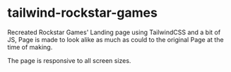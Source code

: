 # tailwind-rockstar-games

Recreated Rockstar Games' Landing page using TailwindCSS and a bit of JS, Page is made to look alike as much as could
to the original Page at the time of making.

The page is responsive to all screen sizes.
